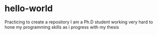 # hello-world
Practicing to create a repository
I am a Ph.D student working very hard to hone my programming skills as i progress with my thesis
